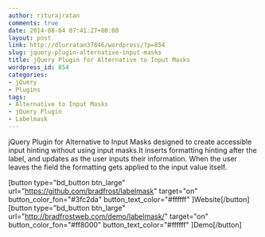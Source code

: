 ```yaml
---
author: riturajratan
comments: true
date: 2014-08-04 07:41:27+00:00
layout: post
link: http://dlurratan37846/wordpress/?p=854
slug: jquery-plugin-alternative-input-masks
title: jQuery Plugin for Alternative to Input Masks
wordpress_id: 854
categories:
- jQuery
- Plugins
tags:
- Alternative to Input Masks
- jQuery Plugin
- Labelmask
---
```


jQuery Plugin for Alternative to Input Masks designed to create accessible input hinting without using input masks.It inserts formatting hinting after the label, and updates as the user inputs their information. When the user leaves the field the formatting gets applied to the input value itself.

[button type="bd_button btn_large" url="https://github.com/bradfrost/labelmask" target="on" button_color_fon="#3fc2da" button_text_color="#ffffff" ]Website[/button]  [button type="bd_button btn_large" url="http://bradfrostweb.com/demo/labelmask/" target="on" button_color_fon="#ff8000" button_text_color="#ffffff" ]Demo[/button]
